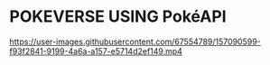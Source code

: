 
<h1> POKEVERSE USING PokéAPI </h1>

https://user-images.githubusercontent.com/67554789/157090599-f93f2841-9199-4a6a-a157-e5714d2ef149.mp4

